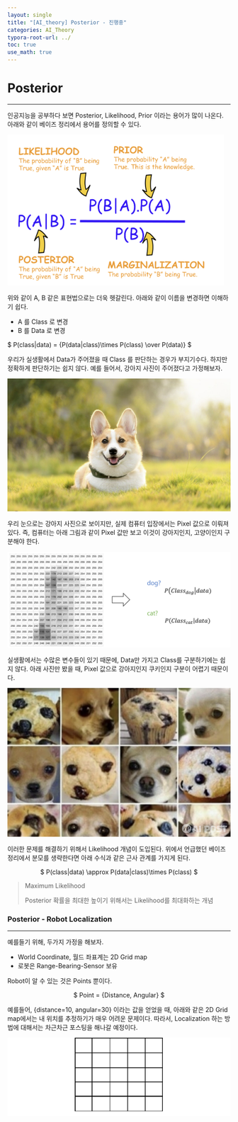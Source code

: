 ```yaml
---
layout: single
title: "[AI_theory] Posterior - 진행중" 
categories: AI_Theory
typora-root-url: ../
toc: true
use_math: true
---
```




# Posterior
---




인공지능을 공부하다 보면 Posterior, Likelihood, Prior 이라는 용어가 많이 나온다. 아래와 같이 베이즈 정리에서 용어를 정의할 수 있다. 

![image-20240220073649016](/images/2024-02-20-AI_theory/image-20240220073649016.png)





위와 같이 A, B 같은 표현법으로는 더욱 헷갈린다.  아래와 같이 이름을 변경하면 이해하기 쉽다. 

- A 를 Class 로 변경
- B 를 Data  로 변경



$
P(class|data) = {P(data|class)\times P(class) \over P(data)}
$



우리가 실생활에서  Data가 주어졌을 때 Class 를 판단하는 경우가 부지기수다. 하지만 정확하게 판단하기는 쉽지 않다. 예를 들어서, 강아지 사진이 주어졌다고 가정해보자.

![image-20240220082354146](/images/2024-02-20-AI_theory/image-20240220082354146.png)

우리 눈으로는 강아지 사진으로 보이지만, 실제 컴퓨터 입장에서는 Pixel 값으로 이뤄져 있다. 즉, 컴퓨터는 아래 그림과 같이 Pixel 값만 보고 이것이 강아지인지, 고양이인지 구분해야 한다. 

![image](/images/2024-02-20-AI_theory/image.png)



실생활에서는 수많은 변수들이 있기 때문에, Data만 가지고 Class를 구분하기에는 쉽지 않다. 아래 사진만 봤을 때, Pixel 값으로 강아지인지 쿠키인지 구분이 어렵기 때문이다. 

![fake_dog](/images/2024-02-20-AI_theory/fake_dog.png)

이러한 문제를 해결하기 위해서 Likelihood 개념이 도입된다.  위에서 언급했던 베이즈 정리에서 분모를 생략한다면 아래 수식과 같은 근사 관계를 가지게 된다.  

<center>$
P(class|data) \approx P(data|class)\times P(class)
$</center>



> Maximum Likelihood
>
> Posterior 확률을 최대한 높이기 위해서는 Likelihood를 최대화하는 개념



###  Posterior - Robot Localization 

---

예를들기 위해, 두가지 가정을 해보자.

- World Coordinate, 월드 좌표계는 2D Grid map
- 로봇은 Range-Bearing-Sensor 보유

Robot이 알 수 있는 것은 Points 뿐이다. 

<center>$
Point  = {Distance, Angular}
$</center>

예를들어, {distance=10, angular=30} 이라는 값을 얻었을 때, 아래와 같은 2D Grid map에서는 내 위치를 추정하기가 매우 어려운 문제이다. 따라서, Localization 하는 방법에 대해서는 차근차근 포스팅을 해나갈 예정이다. 


![Regular-grid-of-2D-image](/images/2024-02-20-AI_theory/Regular-grid-of-2D-image.png)
